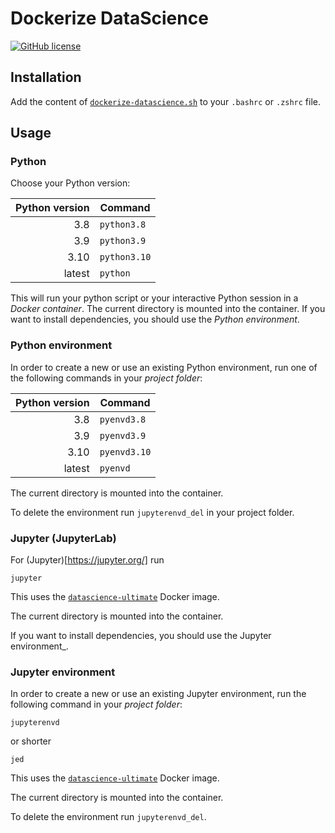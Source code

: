 # Dockerize DataScience

[![GitHub license](https://img.shields.io/github/license/FranzDiebold/dockerize-datascience)](./LICENSE)

## Installation

Add the content of [`dockerize-datascience.sh`](dockerize-datascience.sh) to your `.bashrc` or `.zshrc` file.

## Usage

### Python

Choose your Python version:

| Python version | Command      |
| -------------: | ------------ |
|            3.8 | `python3.8`  |
|            3.9 | `python3.9`  |
|           3.10 | `python3.10` |
|         latest | `python`     |

This will run your python script or your interactive Python session in a _Docker container_. The current directory is mounted into the container.
If you want to install dependencies, you should use the _Python environment_.

### Python environment

In order to create a new or use an existing Python environment, run one of the following commands in your _project folder_:

| Python version | Command      |
| -------------: | ------------ |
|            3.8 | `pyenvd3.8`  |
|            3.9 | `pyenvd3.9`  |
|           3.10 | `pyenvd3.10` |
|         latest | `pyenvd`     |

The current directory is mounted into the container.

To delete the environment run `jupyterenvd_del` in your project folder.

### Jupyter (JupyterLab)

For (Jupyter)[https://jupyter.org/] run

```shell
jupyter
```

This uses the [`datascience-ultimate`](https://github.com/FranzDiebold/docker-datascience-ultimate) Docker image.

The current directory is mounted into the container.

If you want to install dependencies, you should use the Jupyter environment\_.

### Jupyter environment

In order to create a new or use an existing Jupyter environment, run the following command in your _project folder_:

```shell
jupyterenvd
```

or shorter

```shell
jed
```

This uses the [`datascience-ultimate`](https://github.com/FranzDiebold/docker-datascience-ultimate) Docker image.

The current directory is mounted into the container.

To delete the environment run `jupyterenvd_del`.
